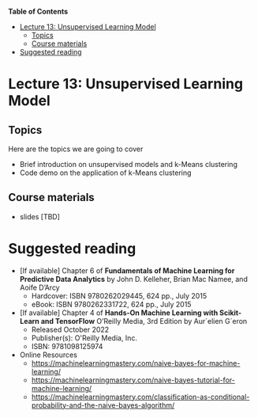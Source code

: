 
**Table of Contents**
- [Lecture 13: Unsupervised Learning Model](#lecture-13-unsupervised-learning-model)
  - [Topics](#topics)
  - [Course materials](#course-materials)
- [Suggested reading](#suggested-reading)

# Lecture 13: Unsupervised Learning Model

## Topics
Here are the topics we are going to cover
* Brief introduction on unsupervised models and k-Means clustering
* Code demo on the application of k-Means clustering

## Course materials
* slides [TBD]

# Suggested reading
* [If available] Chapter 6 of **Fundamentals of Machine Learning for Predictive Data Analytics** by John D. Kelleher, Brian Mac Namee, and Aoife D’Arcy
  * Hardcover: ISBN 9780262029445, 624 pp., July 2015
  * eBook:  ISBN 9780262331722, 624 pp., July 2015
* [If available] Chapter 4 of **Hands-On Machine Learning with Scikit-Learn and TensorFlow** O’Reilly Media, 3rd Edition by Aur´elien G´eron
  * Released October 2022
  * Publisher(s): O'Reilly Media, Inc.
  * ISBN: 9781098125974
* Online Resources
    * https://machinelearningmastery.com/naive-bayes-for-machine-learning/
    * https://machinelearningmastery.com/naive-bayes-tutorial-for-machine-learning/
    * https://machinelearningmastery.com/classification-as-conditional-probability-and-the-naive-bayes-algorithm/